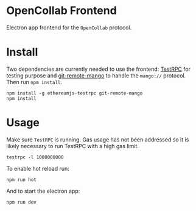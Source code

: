 # OpenCollab Frontend

Electron app frontend for the `OpenCollab` protocol.

# Install

Two dependencies are currently needed to use the frontend: [TestRPC](https://github.com/ethereumjs/testrpc) for testing purpose and [git-remote-mango](https://github.com/axic/git-remote-mango) to handle the `mango://` protocol. Then run `npm install`.

```
npm install -g ethereumjs-testrpc git-remote-mango
npm install
```

# Usage 

Make sure `TestRPC` is running. Gas usage has not been addressed so it is likely necessary to run TestRPC with a high gas limit.

```
testrpc -l 1000000000
```

To enable hot reload run:

```
npm run hot
```
And to start the electron app:

```
npm run dev
```